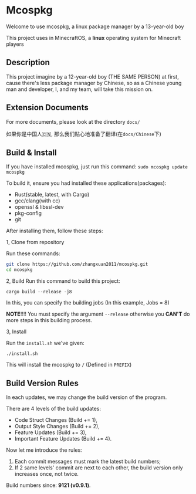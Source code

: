 # Mcospkg
Welcome to use mcospkg, a linux package manager by a 13-year-old boy

This project uses in MinecraftOS, a **linux** operating system for Minecraft players

## Description
This project imagine by a 12-year-old boy (THE SAME PERSON) at first, cause there's less package manager by Chinese, so as a Chinese young man and developer, I, and my team, will take this mission on.

## Extension Documents
For more documents, please look at the directory `docs/`

如果你是中国人🇨🇳, 那么我们贴心地准备了翻译(在`docs/Chinese`下)

## Build & Install
If you have installed mcospkg, just run this command:
`sudo mcospkg update mcospkg`

To build it, ensure you had installed these applications(packages):

 - Rust(stable, latest, with Cargo)
 - gcc/clang(with cc)
 - openssl & libssl-dev
 - pkg-config
 - git

After installing them, follow these steps:

1, Clone from repository

Run these commands:

```bash
git clone https://github.com/zhangxuan2011/mcospkg.git
cd mcospkg
```

2, Build
Run this command to build this project:

`cargo build --release -j8`

In this, you can specify the building jobs (In this example, Jobs = 8)

**NOTE**!!!! You must specify the argument `--release` otherwise you **CAN'T** do more steps in this building process. 

3, Install

Run the `install.sh` we've given:

`./install.sh`

This will install the mcospkg to `/` (Defined in `PREFIX`)

## Build Version Rules

In each updates, we may change the build version of the program.

There are 4 levels of the build updates:
 - Code Struct Changes (Build += 1),
 - Output Style Changes (Build += 2),
 - Feature Updates (Build += 3),
 - Important Feature Updates (Build += 4).

Now let me introduce the rules:
1. Each commit messages must mark the latest build numbers;
2. If 2 same levels' commit are next to each other, the build version only increases once, not twice.

Build numbers since: **9121 (v0.9.1)**.
